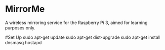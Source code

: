 # MirrorMe
A wireless mirroring service for the Raspberry Pi 3, aimed for learning purposes only. 

#Set Up 
sudo apt-get update 
sudo apt-get dist-upgrade
sudo apt-get install dnsmasq hostapd


